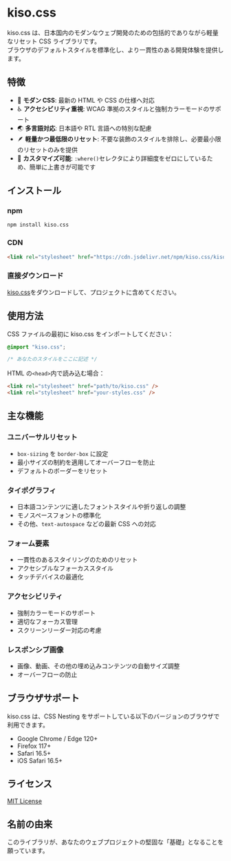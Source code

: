 # kiso.css

kiso.css は、日本国内のモダンなウェブ開発のための包括的でありながら軽量なリセット CSS ライブラリです。  
ブラウザのデフォルトスタイルを標準化し、より一貫性のある開発体験を提供します。

## 特徴

- 🎯 **モダン CSS**: 最新の HTML や CSS の仕様へ対応
- ♿ **アクセシビリティ重視**: WCAG 準拠のスタイルと強制カラーモードのサポート
- 🌏 **多言語対応**: 日本語や RTL 言語への特別な配慮
- 🪶 **軽量かつ最低限のリセット**: 不要な装飾のスタイルを排除し、必要最小限のリセットのみを提供
- 🔧 **カスタマイズ可能**: `:where()`セレクタにより詳細度をゼロにしているため、簡単に上書きが可能です

## インストール

### npm

```bash
npm install kiso.css
```

### CDN

```html
<link rel="stylesheet" href="https://cdn.jsdelivr.net/npm/kiso.css/kiso.css" />
```

### 直接ダウンロード

[kiso.css](./kiso.css)をダウンロードして、プロジェクトに含めてください。

## 使用方法

CSS ファイルの最初に kiso.css をインポートしてください：

```css
@import "kiso.css";

/* あなたのスタイルをここに記述 */
```

HTML の`<head>`内で読み込む場合：

```html
<link rel="stylesheet" href="path/to/kiso.css" />
<link rel="stylesheet" href="your-styles.css" />
```

## 主な機能

### ユニバーサルリセット

- `box-sizing` を `border-box` に設定
- 最小サイズの制約を適用してオーバーフローを防止
- デフォルトのボーダーをリセット

### タイポグラフィ

- 日本語コンテンツに適したフォントスタイルや折り返しの調整
- モノスペースフォントの標準化
- その他、`text-autospace` などの最新 CSS への対応

### フォーム要素

- 一貫性のあるスタイリングのためのリセット
- アクセシブルなフォーカススタイル
- タッチデバイスの最適化

### アクセシビリティ

- 強制カラーモードのサポート
- 適切なフォーカス管理
- スクリーンリーダー対応の考慮

### レスポンシブ画像

- 画像、動画、その他の埋め込みコンテンツの自動サイズ調整
- オーバーフローの防止

## ブラウザサポート

kiso.css は、CSS Nesting をサポートしている以下のバージョンのブラウザで利用できます。

- Google Chrome / Edge 120+
- Firefox 117+
- Safari 16.5+
- iOS Safari 16.5+

## ライセンス

[MIT License](./LICENSE)

## 名前の由来

このライブラリが、あなたのウェブプロジェクトの堅固な「基礎」となることを願っています。
